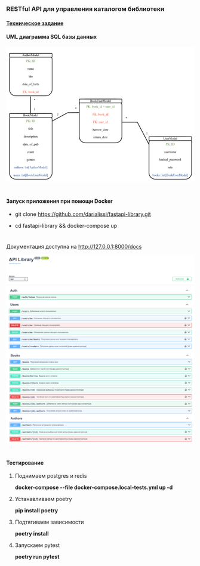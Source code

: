 ### RESTful API для управления каталогом библиотеки

#### [Техническое задание](./spec.md)

#### UML диаграмма SQL базы данных
![UML диаграмма](UmlDiagram.png)

#

#### Запуск приложения при помощи Docker

- git clone https://github.com/darialissi/fastapi-library.git

- cd fastapi-library && docker-compose up
#

Документация доступна на http://127.0.0.1:8000/docs 

![Swagger-1](docs-1.png)
![Swagger-2](docs-2.png)

#

#### Тестирование

1. Поднимаем postgres и redis
   
   **docker-compose --file docker-compose.local-tests.yml up -d**

2. Устанавливаем poetry

   **pip install poetry**

3. Подтягиваем зависимости
   
   **poetry install**

4. Запускаем pytest
   
   **poetry run pytest**